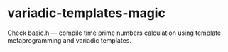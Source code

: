 # variadic-templates-magic

Check basic.h — compile time prime numbers calculation using template metaprogramming and variadic templates.
